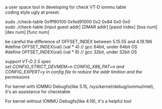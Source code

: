 a user space tool in developing for check VT-D iommu table  
coding style ugly at preset.  

sudo ./check-table 0xfff90100 0xfed91000 0x2 0x84 0x0 0x0   
sudo ./check-table [input guest addr] [DMAR addr] [pasid index] [bus num] [dev num] [func num]  

be careful the difference of OFFSET\_INDEX between 5.15.55 and 4.19.196  
#define OFFSET_INDEX(val)  (val * 4)  // gcc 64bit, under 64bit OS  
#define OFFSET_INDEX(val)  (val * 8) // gcc 32bit, under 32bit OS  

*support VT-D 2.5 spec*  
*set CONFIG_STRICT_DEVMEM=n CONFIG_X86_PAT=n and CONFIG_EXPERT=y in config file to reduce the addr limition and the permissions*  

For kernel with IOMMU Debugfs(like 5.15, /sys/kernel/debug/iommu/intel), it's an assistance for checktable  
  
For kernel without IOMMU Debugfs(like 4.19), it's a helpful tool
